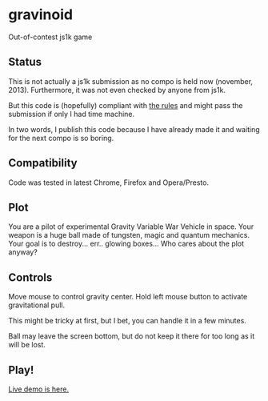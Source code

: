 gravinoid
=========

Out-of-contest js1k game


Status
------

This is not actually a js1k submission as no compo is held now (november, 2013). Furthermore, it was not even checked by anyone from js1k.

But this code is (hopefully) compliant with [the rules](http://js1k.com/2013-spring/rules) and might pass the submission if only I had time machine.

In two words, I publish this code because I have already made it and waiting for the next compo is so boring.


Compatibility
-------------

Code was tested in latest Chrome, Firefox and Opera/Presto.


Plot
----

You are a pilot of experimental Gravity Variable War Vehicle in space. Your weapon is a huge ball made of tungsten, magic and quantum mechanics. Your goal is to destroy... err.. glowing boxes... Who cares about the plot anyway?


Controls
--------

Move mouse to control gravity center. Hold left mouse button to activate gravitational pull.

This might be tricky at first, but I bet, you can handle it in a few minutes.

Ball may leave the screen bottom, but do not keep it there for too long as it will be lost.


Play!
-----

[Live demo is here.](http://subzey.github.io/gravinoid)